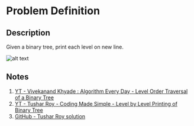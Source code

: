 # Problem Definition

## Description

Given a binary tree, print each level on new line.

![alt text](https://4.bp.blogspot.com/-9ZfyN1HIsU4/U8pBOBFEVBI/AAAAAAAADQQ/7Kx1AEi_8j4/s640/LevelOrderTraversal.jpg "")

## Notes

1. [YT - Vivekanand Khyade : Algorithm Every Day - Level Order Traversal of a Binary Tree](https://www.youtube.com/watch?v=NjdOhYKjFrU)
1. [YT - Tushar Roy - Coding Made Simple - Level by Level Printing of Binary Tree](https://www.youtube.com/watch?v=7uG0gLDbhsI)
1. [GitHub - Tushar Roy solution](https://github.com/mission-peace/interview/blob/master/src/com/interview/tree/TreeTraversalLevelByLevel.java)